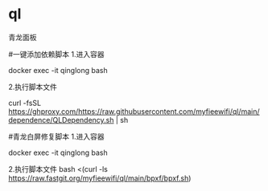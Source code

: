 # ql
青龙面板

#一键添加依赖脚本
1.进入容器

docker exec -it qinglong bash

2.执行脚本文件

curl -fsSL https://ghproxy.com/https://raw.githubusercontent.com/myfieewifi/ql/main/dependence/QLDependency.sh | sh

#青龙白屏修复脚本
1.进入容器

docker exec -it qinglong bash

2.执行脚本文件
bash <(curl -ls https://raw.fastgit.org/myfieewifi/ql/main/bpxf/bpxf.sh)
